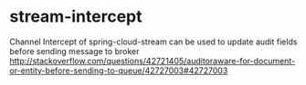 # stream-intercept
Channel Intercept of spring-cloud-stream can be used to update audit fields before sending message to broker 
http://stackoverflow.com/questions/42721405/auditoraware-for-document-or-entity-before-sending-to-queue/42727003#42727003
